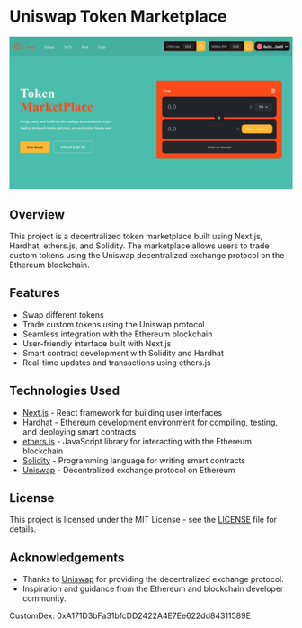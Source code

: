 # Uniswap Token Marketplace

![Uniswap Token Marketplace](https://github.com/AIMAN10001/AIMAN10001/blob/main/uniswap-token-marketplace.png)

## Overview

This project is a decentralized token marketplace built using Next.js, Hardhat, ethers.js, and Solidity. The marketplace allows users to trade custom tokens using the Uniswap decentralized exchange protocol on the Ethereum blockchain.

## Features

- Swap different tokens
- Trade custom tokens using the Uniswap protocol
- Seamless integration with the Ethereum blockchain
- User-friendly interface built with Next.js
- Smart contract development with Solidity and Hardhat
- Real-time updates and transactions using ethers.js

## Technologies Used

- [Next.js](https://nextjs.org/) - React framework for building user interfaces
- [Hardhat](https://hardhat.org/) - Ethereum development environment for compiling, testing, and deploying smart contracts
- [ethers.js](https://docs.ethers.io/v5/) - JavaScript library for interacting with the Ethereum blockchain
- [Solidity](https://docs.soliditylang.org/) - Programming language for writing smart contracts
- [Uniswap](https://uniswap.org/) - Decentralized exchange protocol on Ethereum

## License

This project is licensed under the MIT License - see the [LICENSE](LICENSE) file for details.

## Acknowledgements

- Thanks to [Uniswap](https://uniswap.org/) for providing the decentralized exchange protocol.
- Inspiration and guidance from the Ethereum and blockchain developer community.



CustomDex: 0xA171D3bFa31bfcDD2422A4E7Ee622dd84311589E
